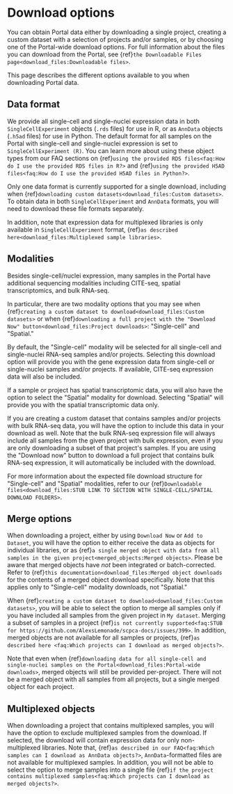 # Download options

You can obtain Portal data either by downloading a single project, creating a custom dataset with a selection of projects and/or samples, or by choosing one of the Portal-wide download options.
For full information about the files you can download from the Portal, see {ref}`the Downloadable Files page<download_files:Downloadable files>`.

This page describes the different options available to you when downloading Portal data.

## Data format

We provide all single-cell and single-nuclei expression data in both `SingleCellExperiment` objects (`.rds` files) for use in R, or as `AnnData` objects (`.h5ad` files) for use in Python.
The default format for all samples on the Portal with single-cell and single-nuclei expression is set to `SingleCellExperiment (R)`.
You can learn more about using these object types from our FAQ sections on {ref}`using the provided RDS files<faq:How do I use the provided RDS files in R?>` and {ref}`using the provided H5AD files<faq:How do I use the provided H5AD files in Python?>`.

Only one data format is currently supported for a single download, including when {ref}`downloading custom datasets<download_files:Custom datasets>`.
To obtain data in both `SingleCellExperiment` and `AnnData` formats, you will need to download these file formats separately.

In addition, note that expression data for multiplexed libraries is only available in `SingleCellExperiment` format, {ref}`as described here<download_files:Multiplexed sample libraries>`.

## Modalities

Besides single-cell/nuclei expression, many samples in the Portal have additional sequencing modalities including CITE-seq, spatial transcriptomics, and bulk RNA-seq.

In particular, there are two modality options that you may see when {ref}`creating a custom dataset to download<download_files:Custom datasets>` or when {ref}`downloading a full project with the "Download Now" button<download_files:Project downloads>`: "Single-cell" and "Spatial."

By default, the "Single-cell" modality will be selected for all single-cell and single-nuclei RNA-seq samples and/or projects.
Selecting this download option will provide you with the gene expression data from single-cell or single-nuclei samples and/or projects.
If available, CITE-seq expression data will also be included.

If a sample or project has spatial transcriptomic data, you will also have the option to select the "Spatial" modality for download.
Selecting "Spatial" will provide you with the spatial transcriptomic data only.

If you are creating a custom dataset that contains samples and/or projects with bulk RNA-seq data, you will have the option to include this data in your download as well.
Note that the bulk RNA-seq expression file will always include all samples from the given project with bulk expression, even if you are only downloading a subset of that project's samples.
If you are using the "Download now" button to download a full project that contains bulk RNA-seq expression, it will automatically be included with the download.
<!-- TODO: Confirm if there are any Spatial considerations here we need to add:
https://github.com/AlexsLemonade/scpca-docs/pull/413#issuecomment-2867497722 -->

For more information about the expected file download structure for "Single-cell" and "Spatial" modalities, refer to our {ref}`Downloadable files<download_files:STUB LINK TO SECTION WITH SINGLE-CELL/SPATIAL DOWNLOAD FOLDERS>`.

## Merge options

When downloading a project, either by using `Download Now` or `Add to Dataset`, you will have the option to either receive the data as objects for individual libraries, or as {ref}`a single merged object with data from all samples in the given project<merged_objects:Merged objects>`.
Please be aware that merged objects have _not_ been integrated or batch-corrected.
Refer to {ref}`this documentation<download_files:Merged object downloads` for the contents of a merged object download specifically.
Note that this applies only to "Single-cell" modality downloads, not "Spatial."

When {ref}`creating a custom dataset to download<download_files:Custom datasets>`, you will be able to select the option to merge all samples only if you have included all samples from the given project in `My dataset`.
Merging a subset of samples in a project {ref}`is not currently supported<faq:STUB for https://github.com/AlexsLemonade/scpca-docs/issues/399>`.
In addition, merged objects are not available for all samples or projects, {ref}`as described here <faq:Which projects can I download as merged objects?>`.

Note that even when {ref}`downloading data for all single-cell and single-nuclei samples on the Portal<download_files:Portal-wide downloads>`, merged objects will still be provided per-project.
There will not be a merged object with all samples from all projects, but a single merged object for each project.

## Multiplexed objects

When downloading a project that contains multiplexed samples, you will have the option to exclude multiplexed samples from the download.
If selected, the download will contain expression data for only non-multiplexed libraries.
Note that, {ref}`as described in our FAQ<faq:Which samples can I download as AnnData objects?>`, `AnnData`-formatted files are not available for multiplexed samples.
In addition, you will not be able to select the option to merge samples into a single file {ref}`if the project contains multiplexed samples<faq:Which projects can I download as merged objects?>`.
